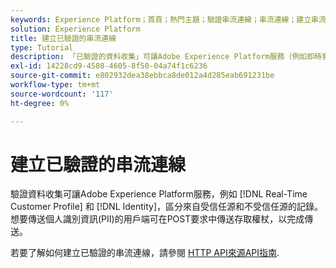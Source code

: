 ```yaml
---
keywords: Experience Platform；首頁；熱門主題；驗證串流連線；串流連線；建立串流連線；建立驗證串流連線；串流內嵌；擷取；
solution: Experience Platform
title: 建立已驗證的串流連線
type: Tutorial
description: 「已驗證的資料收集」可讓Adobe Experience Platform服務（例如即時客戶設定檔和身分）區分來自受信任來源和不受信任來源的記錄。
exl-id: 14228cd9-4508-4605-8f50-04a74f1c6236
source-git-commit: e802932dea38ebbca8de012a4d285eab691231be
workflow-type: tm+mt
source-wordcount: '117'
ht-degree: 0%

---
```


# 建立已驗證的串流連線

驗證資料收集可讓Adobe Experience Platform服務，例如 [!DNL Real-Time Customer Profile] 和 [!DNL Identity]，區分來自受信任源和不受信任源的記錄。 想要傳送個人識別資訊(PII)的用戶端可在POST要求中傳送存取權杖，以完成傳送。

若要了解如何建立已驗證的串流連線，請參閱 [HTTP API來源API指南](../../sources/tutorials/api/create/streaming/http.md).
